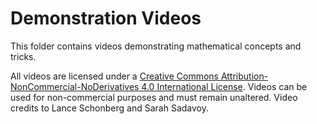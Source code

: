 # Demonstration Videos

This folder contains videos demonstrating mathematical concepts and tricks.  

All videos are licensed under a [Creative Commons Attribution-NonCommercial-NoDerivatives 4.0 International License](https://creativecommons.org/licenses/by-nc-nd/4.0/). Videos can be used for non-commercial purposes and must remain unaltered.  Video credits to Lance Schonberg and Sarah Sadavoy.
